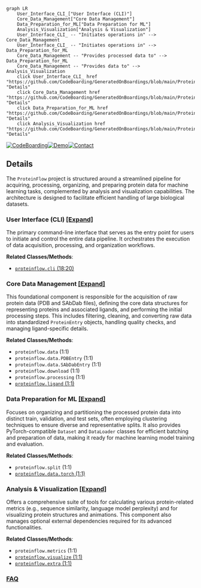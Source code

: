 ```mermaid
graph LR
    User_Interface_CLI_["User Interface (CLI)"]
    Core_Data_Management["Core Data Management"]
    Data_Preparation_for_ML["Data Preparation for ML"]
    Analysis_Visualization["Analysis & Visualization"]
    User_Interface_CLI_ -- "Initiates operations in" --> Core_Data_Management
    User_Interface_CLI_ -- "Initiates operations in" --> Data_Preparation_for_ML
    Core_Data_Management -- "Provides processed data to" --> Data_Preparation_for_ML
    Core_Data_Management -- "Provides data to" --> Analysis_Visualization
    click User_Interface_CLI_ href "https://github.com/CodeBoarding/GeneratedOnBoardings/blob/main/ProteinFlow/User_Interface_CLI_.md" "Details"
    click Core_Data_Management href "https://github.com/CodeBoarding/GeneratedOnBoardings/blob/main/ProteinFlow/Core_Data_Management.md" "Details"
    click Data_Preparation_for_ML href "https://github.com/CodeBoarding/GeneratedOnBoardings/blob/main/ProteinFlow/Data_Preparation_for_ML.md" "Details"
    click Analysis_Visualization href "https://github.com/CodeBoarding/GeneratedOnBoardings/blob/main/ProteinFlow/Analysis_Visualization.md" "Details"
```

[![CodeBoarding](https://img.shields.io/badge/Generated%20by-CodeBoarding-9cf?style=flat-square)](https://github.com/CodeBoarding/GeneratedOnBoardings)[![Demo](https://img.shields.io/badge/Try%20our-Demo-blue?style=flat-square)](https://www.codeboarding.org/demo)[![Contact](https://img.shields.io/badge/Contact%20us%20-%20contact@codeboarding.org-lightgrey?style=flat-square)](mailto:contact@codeboarding.org)

## Details

The `ProteinFlow` project is structured around a streamlined pipeline for acquiring, processing, organizing, and preparing protein data for machine learning tasks, complemented by analysis and visualization capabilities. The architecture is designed to facilitate efficient handling of large biological datasets.

### User Interface (CLI) [[Expand]](./User_Interface_CLI_.md)
The primary command-line interface that serves as the entry point for users to initiate and control the entire data pipeline. It orchestrates the execution of data acquisition, processing, and organization workflows.


**Related Classes/Methods**:

- <a href="https://github.com/adaptyvbio/ProteinFlow/proteinflow/cli.py#L18-L20" target="_blank" rel="noopener noreferrer">`proteinflow.cli` (18:20)</a>


### Core Data Management [[Expand]](./Core_Data_Management.md)
This foundational component is responsible for the acquisition of raw protein data (PDB and SAbDab files), defining the core data structures for representing proteins and associated ligands, and performing the initial processing steps. This includes filtering, cleaning, and converting raw data into standardized `ProteinEntry` objects, handling quality checks, and managing ligand-specific details.


**Related Classes/Methods**:

- `proteinflow.data` (1:1)
- `proteinflow.data.PDBEntry` (1:1)
- `proteinflow.data.SAbDabEntry` (1:1)
- `proteinflow.download` (1:1)
- `proteinflow.processing` (1:1)
- <a href="https://github.com/adaptyvbio/ProteinFlow/proteinflow/ligand.py#L1-L1" target="_blank" rel="noopener noreferrer">`proteinflow.ligand` (1:1)</a>


### Data Preparation for ML [[Expand]](./Data_Preparation_for_ML.md)
Focuses on organizing and partitioning the processed protein data into distinct train, validation, and test sets, often employing clustering techniques to ensure diverse and representative splits. It also provides PyTorch-compatible `Dataset` and `DataLoader` classes for efficient batching and preparation of data, making it ready for machine learning model training and evaluation.


**Related Classes/Methods**:

- `proteinflow.split` (1:1)
- <a href="https://github.com/adaptyvbio/ProteinFlow/proteinflow/data/torch.py#L1-L1" target="_blank" rel="noopener noreferrer">`proteinflow.data.torch` (1:1)</a>


### Analysis & Visualization [[Expand]](./Analysis_Visualization.md)
Offers a comprehensive suite of tools for calculating various protein-related metrics (e.g., sequence similarity, language model perplexity) and for visualizing protein structures and animations. This component also manages optional external dependencies required for its advanced functionalities.


**Related Classes/Methods**:

- `proteinflow.metrics` (1:1)
- <a href="https://github.com/adaptyvbio/ProteinFlow/proteinflow/visualize.py#L1-L1" target="_blank" rel="noopener noreferrer">`proteinflow.visualize` (1:1)</a>
- <a href="https://github.com/adaptyvbio/ProteinFlow/proteinflow/extra.py#L1-L1" target="_blank" rel="noopener noreferrer">`proteinflow.extra` (1:1)</a>




### [FAQ](https://github.com/CodeBoarding/GeneratedOnBoardings/tree/main?tab=readme-ov-file#faq)